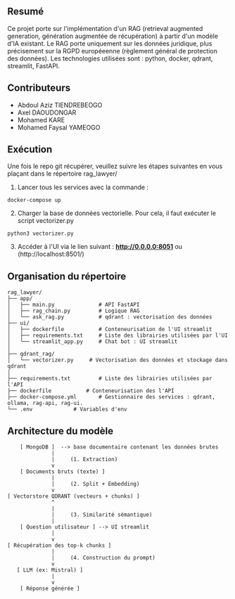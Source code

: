 ## Resumé
Ce projet porte sur l'implémentation d'un RAG (retrieval augmented generation, génération augmentée de récupération) à partir d'un modèle d'IA existant.
Le RAG porte uniquement sur les données juridique, plus précisement sur la RGPD européeenne (règlement général de protection des données).
Les technologies utilisées sont : python, docker, qdrant, streamlit, FastAPI.

## Contributeurs
- Abdoul Aziz TIENDREBEOGO
- Axel DAOUDONGAR
- Mohamed KARE
- Mohamed Faysal YAMEOGO
  
## Exécution
Une fois le repo git récupérer, veuillez suivre les étapes suivantes en vous plaçant dans le répertoire rag_lawyer/


1. Lancer tous les services avec la commande :
```
docker-compose up
```  

2. Charger la base de données vectorielle. Pour cela, il faut exécuter le script vectorizer.py 

```
python3 vectorizer.py
```

3. Accéder à l'UI via le lien suivant : __http://0.0.0.0:8051__ ou (http://localhost:8501/)


## Organisation du répertoire

  	rag_lawyer/
	├── app/
	│   ├── main.py              # API FastAPI
	│   ├── rag_chain.py         # Logique RAG
 	│   └── ask_rag.py           # qdrant : vectorisation des données
  	├── ui/
	│   ├── dockerfile           # Conteneurisation de l'UI streamlit
	│   ├── requirements.txt     # Liste des librairies utilisées par l'UI
	│   └── streamlit_app.py     # Chat bot : UI streamlit
	│
	├── qdrant_rag/
	│   └── vectorizer.py     # Vectorisation des données et stockage dans qdrant
 	│  
	├── requirements.txt         # Liste des librairies utilisées par l'API
	├── dockerfile		     # Conteneurisation des l'API
 	├── docker-compose.yml	     # Gestionnaire des services : qdrant, ollama, rag-api, rag-ui.
	└── .env		     # Variables d'env


## Architecture du modèle

     	[ MongoDB ]  --> base documentaire contenant les données brutes
	              |
	              |     (1. Extraction)
	              v
	    [ Documents bruts (texte) ]
	              |
	              |     (2. Split + Embedding)
	              v
	[ Vectorstore QDRANT (vecteurs + chunks) ]
	              ^
	              |
	              |     (3. Similarité sémantique)
	       	      |
	    [ Question utilisateur ] --> UI streamlit
	              |
	              v
	[ Récupération des top-k chunks ]
	              |
	              |     (4. Construction du prompt)
	              v
	   [ LLM (ex: Mistral) ]
	              |
	              v
        [ Réponse générée ]

